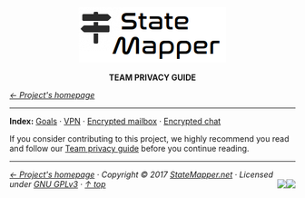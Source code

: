 <p align="center" id="top">
	<a href="https://github.com/StateMapper/StateMapper" title="Go to the project's homepage"><img src="../../app/assets/images/logo/logo-black-big.png" /></a>
</p>
<p align="center">
	<strong>TEAM PRIVACY GUIDE</strong>
</p>


*[&larr; Project's homepage](https://github.com/StateMapper/StateMapper#top)*

-----

**Index:** [Goals](#goals) · [VPN](#vpn) · [Encrypted mailbox](#encrypted-mailbox) · [Encrypted chat](#encrypted-chat)

If you consider contributing to this project, we highly recommend you read and follow our [Team privacy guide](PRIVACY.md#top) before you continue reading.
   
-----

*[&larr; Project's homepage](https://github.com/StateMapper/StateMapper#top) · Copyright &copy; 2017 [StateMapper.net](https://statemapper.net) · Licensed under [GNU GPLv3](../../COPYING) · [&uarr; top](#top)* <img src="[![Bitbucket issues](https://img.shields.io/bitbucket/issues/atlassian/python-bitbucket.svg?style=social" align="right" /> <img src="http://hits.dwyl.com/StateMapper/StateMapper.svg?style=flat-square" align="right" />
